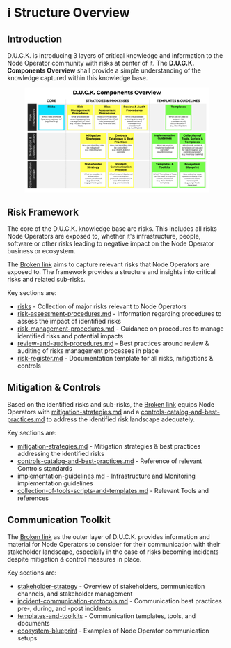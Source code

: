 # ℹ️ Structure Overview

## Introduction

D.U.C.K. is introducing 3 layers of critical knowledge and information to the Node Operator community with risks at center of it. The **D.U.C.K. Components Overview** shall provide a simple understanding of the knowledge captured within this knowledge base.

<figure><img src="../.gitbook/assets/Component_Structure.png" alt=""><figcaption></figcaption></figure>

## Risk Framework

The core of the D.U.C.K. knowledge base are risks. This includes all risks Node Operators are exposed to, whether it's infrastructure, people, software or other risks leading to negative impact on the Node Operator business or ecosystem.

The [Broken link](broken-reference "mention") aims to capture relevant risks that Node Operators are exposed to. The framework provides a structure and insights into critical risks and related sub-risks.

Key sections are:

* [risks](../risk-framework/risks/ "mention") - Collection of major risks relevant to Node Operators
* [risk-assessment-procedures.md](../risk-framework/risk-assessment-procedures.md "mention") - Information regarding procedures to assess the impact of identified risks
* [risk-management-procedures.md](../risk-framework/risk-management-procedures.md "mention") - Guidance on procedures to manage identified risks and potential impacts
* [review-and-audit-procedures.md](../risk-framework/review-and-audit-procedures.md "mention") - Best practices around review & auditing of risks management processes in place
* [risk-register.md](../risk-framework/templates/risk-register.md "mention") - Documentation template for all risks, mitigations & controls

## Mitigation & Controls

Based on the identified risks and sub-risks, the [Broken link](broken-reference "mention") equips Node Operators with [mitigation-strategies.md](../mitigation-and-controls-library/mitigation-strategies.md "mention") and a [controls-catalog-and-best-practices.md](../mitigation-and-controls-library/controls-catalog-and-best-practices.md "mention") to address the identified risk landscape adequately.&#x20;

Key sections are:

* [mitigation-strategies.md](../mitigation-and-controls-library/mitigation-strategies.md "mention") - Mitigation strategies & best practices addressing the identified risks
* [controls-catalog-and-best-practices.md](../mitigation-and-controls-library/controls-catalog-and-best-practices.md "mention") - Reference of relevant Controls standards
* [implementation-guidelines.md](../mitigation-and-controls-library/implementation-guidelines.md "mention") - Infrastructure and Monitoring implementation guidelines
* [collection-of-tools-scripts-and-templates.md](../mitigation-and-controls-library/collection-of-tools-scripts-and-templates.md "mention") - Relevant Tools and references&#x20;

## Communication Toolkit

The [Broken link](broken-reference "mention") as the outer layer of D.U.C.K. provides information and material for Node Operators to consider for their communication with their stakeholder landscape, especially in the case of risks becoming incidents despite mitigation & control measures in place.

Key sections are:

* [stakeholder-strategy](../communications-toolkit/stakeholder-strategy/ "mention") - Overview of stakeholders, communication channels, and stakeholder management
* [incident-communication-protocols.md](../communications-toolkit/incident-communication-protocols.md "mention") - Communication best practices pre-, during, and -post incidents
* [templates-and-toolkits](../communications-toolkit/templates-and-toolkits/ "mention") - Communication templates, tools, and documents
* [ecosystem-blueprint](../communications-toolkit/ecosystem-blueprint/ "mention") - Examples of Node Operator communication setups
